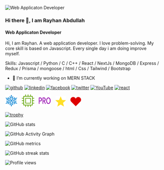 ![Web Applicaton Developer](https://i.ibb.co/9w7shyp/2.png)

### Hi there 👋, I am Rayhan Abdullah
#### Web Applicaton Developer

Hi, I am Rayhan. A web application developer. I love problem-solving. My core skill is based on Javascript. Every single day i
am doing improve myself.

Skills: Javascript / Python / C / C++ / React / NextJs / MongoDB / Express / Redux / Prisma / mongoose / html / Css / Tailwind / Bootstrap

- 🔭 I’m currently working on MERN STACK 


[<img src='https://cdn.jsdelivr.net/npm/simple-icons@3.0.1/icons/github.svg' alt='github' height='40'>](https://github.com/Rayhan-abdullha)  [<img src='https://cdn.jsdelivr.net/npm/simple-icons@3.0.1/icons/linkedin.svg' alt='linkedin' height='40'>](https://www.linkedin.com/in/https://www.linkedin.com/in/rayhan-abdullah-100956189//)  [<img src='https://cdn.jsdelivr.net/npm/simple-icons@3.0.1/icons/facebook.svg' alt='facebook' height='40'>](https://www.facebook.com/https://www.facebook.com/profile.php?id=100054767896181)  [<img src='https://cdn.jsdelivr.net/npm/simple-icons@3.0.1/icons/twitter.svg' alt='twitter' height='40'>](https://twitter.com/https://twitter.com/rayhan_abdullha?)  [<img src='https://cdn.jsdelivr.net/npm/simple-icons@3.0.1/icons/youtube.svg' alt='YouTube' height='40'>](https://www.youtube.com/channel/https://www.youtube.com/channel/UC1NRZYzaieER4nM18l6vAAQ)  [<img src='https://cdn.jsdelivr.net/npm/simple-icons@3.0.1/icons/react.svg' alt='react' height='40'>](https://coder-rayhan.vercel.app/)  

<a href='https://archiveprogram.github.com/'><img src='https://raw.githubusercontent.com/acervenky/animated-github-badges/master/assets/acbadge.gif' width='40' height='40'></a> <a href='https://docs.github.com/en/developers'><img src='https://raw.githubusercontent.com/acervenky/animated-github-badges/master/assets/devbadge.gif' width='40' height='40'></a> <a href='https://github.com/pricing'><img src='https://raw.githubusercontent.com/acervenky/animated-github-badges/master/assets/pro.gif' width='40' height='40'></a> <a href='https://stars.github.com/'><img src='https://raw.githubusercontent.com/acervenky/animated-github-badges/master/assets/starbadge.gif' width='35' height='35'></a> <a href='https://docs.github.com/en/github/supporting-the-open-source-community-with-github-sponsors'><img src='https://raw.githubusercontent.com/acervenky/animated-github-badges/master/assets/sponsorbadge.gif' width='35' height='35'></a> 

[![trophy](https://github-profile-trophy.vercel.app/?username=Rayhan-abdullha)](https://github.com/ryo-ma/github-profile-trophy)

![GitHub stats](https://github-readme-stats.vercel.app/api?username=Rayhan-abdullha&show_icons=true&count_private=true)  

![GitHub Activity Graph](https://activity-graph.herokuapp.com/graph?username=Rayhan-abdullha)  

![GitHub metrics](https://metrics.lecoq.io/Rayhan-abdullha)  

![GitHub streak stats](https://streak-stats.demolab.com/?user=Rayhan-abdullha)  

![Profile views](https://gpvc.arturio.dev/Rayhan-abdullha)  
